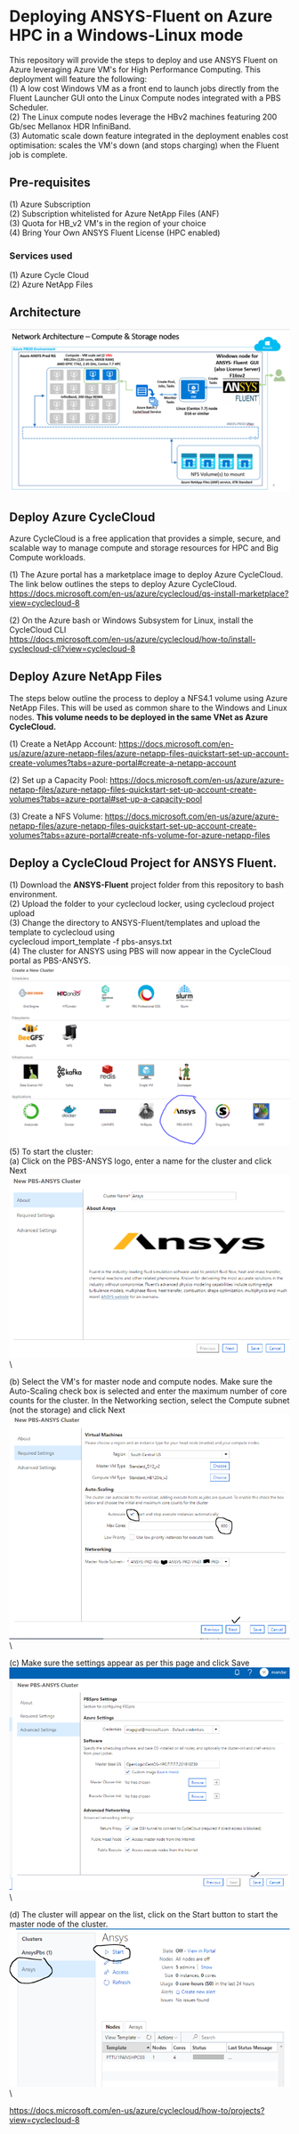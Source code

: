 # Deploying ANSYS-Fluent on Azure HPC in a Windows-Linux mode

This repository will provide the steps to deploy and use ANSYS Fluent on Azure leveraging Azure VM's for High Performance Computing. 
This deployment will feature the following: \
(1) A low cost Windows VM as a front end to launch jobs directly from the Fluent Launcher GUI onto the Linux Compute nodes integrated with a PBS Scheduler. \
(2) The Linux compute nodes leverage the HBv2 machines featuring 200 Gb/sec Mellanox HDR InfiniBand. \
(3) Automatic scale down feature integrated in the deployment enables cost optimisation: scales the VM's down (and stops charging) when the Fluent job is complete. 

## Pre-requisites

(1) Azure Subscription \
(2) Subscription whitelisted for Azure NetApp Files (ANF) \
(3) Quota for HB_v2 VM's in the region of your choice \
(4) Bring Your Own ANSYS Fluent License (HPC enabled) 

### Services used
(1) Azure Cycle Cloud \
(2) Azure NetApp Files 

## Architecture

![alt text](https://github.com/mandargujrathi/CycleCloud-Fluent-Win-Linux/blob/main/Architecture.PNG)


## Deploy Azure CycleCloud
Azure CycleCloud is a free application that provides a simple, secure, and scalable way to manage compute and storage resources for HPC and Big Compute workloads.

(1) The Azure portal has a marketplace image to deploy Azure CycleCloud. The link below outlines the steps to deploy Azure CycleCloud. \
https://docs.microsoft.com/en-us/azure/cyclecloud/qs-install-marketplace?view=cyclecloud-8

(2) On the Azure bash or Windows Subsystem for Linux, install the CycleCloud CLI \
https://docs.microsoft.com/en-us/azure/cyclecloud/how-to/install-cyclecloud-cli?view=cyclecloud-8

## Deploy Azure NetApp Files
The steps below outline the process to deploy a NFS4.1 volume using Azure NetApp Files. This will be used as common share to the Windows and Linux nodes.
**This volume needs to be deployed in the same VNet as Azure CycleCloud.** 

(1) Create a NetApp Account: https://docs.microsoft.com/en-us/azure/azure-netapp-files/azure-netapp-files-quickstart-set-up-account-create-volumes?tabs=azure-portal#create-a-netapp-account 

(2) Set up a Capacity Pool: https://docs.microsoft.com/en-us/azure/azure-netapp-files/azure-netapp-files-quickstart-set-up-account-create-volumes?tabs=azure-portal#set-up-a-capacity-pool 

(3) Create a NFS Volume: https://docs.microsoft.com/en-us/azure/azure-netapp-files/azure-netapp-files-quickstart-set-up-account-create-volumes?tabs=azure-portal#create-nfs-volume-for-azure-netapp-files

## Deploy a CycleCloud Project for ANSYS Fluent. 
(1) Download the **ANSYS-Fluent** project folder from this repository to bash environment. \
(2) Upload the folder to your cyclecloud locker, using cyclecloud project upload <locker-name> \
(3) Change the directory to ANSYS-Fluent/templates and upload the template to cyclecloud using \
  cyclecloud import_template -f pbs-ansys.txt \
(4) The cluster for ANSYS using PBS will now appear in the CycleCloud portal as PBS-ANSYS. \
  ![alt text](https://github.com/mandargujrathi/CycleCloud-Fluent-Win-Linux/blob/main/Ansys-Cluster.PNG)
(5) To start the cluster: \
  (a) Click on the PBS-ANSYS logo, enter a name for the cluster and click Next \
  ![alt text](https://github.com/mandargujrathi/CycleCloud-Fluent-Win-Linux/blob/main/Ansys_cycle_1.PNG) \
  
  (b) Select the VM's for master node and compute nodes. Make sure the Auto-Scaling check box is selected and enter the maximum number of core counts for the cluster. In the Networking section, select the Compute subnet (not the storage) and click Next \
     ![alt text](https://github.com/mandargujrathi/CycleCloud-Fluent-Win-Linux/blob/main/Ansys_cycle_2.PNG) \
     
  (c)  Make sure the settings appear as per this page and click Save \
    ![alt text](https://github.com/mandargujrathi/CycleCloud-Fluent-Win-Linux/blob/main/Ansys_cycle_3.PNG) \
    
  (d) The cluster will appear on the list, click on the Start button to start the master node of the cluster. \
    ![alt text](https://github.com/mandargujrathi/CycleCloud-Fluent-Win-Linux/blob/main/Ansys_cycle_4.PNG) \
  
  https://docs.microsoft.com/en-us/azure/cyclecloud/how-to/projects?view=cyclecloud-8

